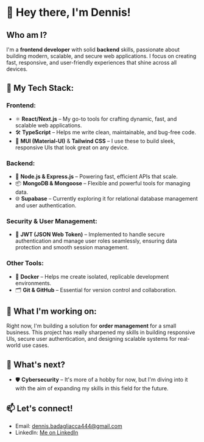 # 👋 Hey there, I'm Dennis!

## Who am I?
I'm a **frontend developer** with solid **backend** skills, passionate about building modern, scalable, and secure web applications. I focus on creating fast, responsive, and user-friendly experiences that shine across all devices.

## 🔧 My Tech Stack:
### Frontend:
- ⚛️ **React/Next.js** – My go-to tools for crafting dynamic, fast, and scalable web applications.
- 🛠️ **TypeScript** – Helps me write clean, maintainable, and bug-free code.
- 🎨 **MUI (Material-UI)** & **Tailwind CSS** – I use these to build sleek, responsive UIs that look great on any device.

### Backend:
- 🚀 **Node.js & Express.js** – Powering fast, efficient APIs that scale.
- 📦 **MongoDB & Mongoose** – Flexible and powerful tools for managing data.
- 🌐 **Supabase** – Currently exploring it for relational database management and user authentication.

### Security & User Management:
- 🔐 **JWT (JSON Web Token)** – Implemented to handle secure authentication and manage user roles seamlessly, ensuring data protection and smooth session management.

### Other Tools:
- 🐳 **Docker** – Helps me create isolated, replicable development environments.
- 🗂️ **Git & GitHub** – Essential for version control and collaboration.

## 🚀 What I'm working on:
Right now, I'm building a solution for **order management** for a small business. This project has really sharpened my skills in building responsive UIs, secure user authentication, and designing scalable systems for real-world use cases. 

## 🌱 What's next?
- 🛡️ **Cybersecurity** – It's more of a hobby for now, but I'm diving into it with the aim of expanding my skills in this field for the future. 

## 📫 Let's connect!
- Email: [dennis.badagliacca444@gmail.com](mailto:your-email@example.com)
- LinkedIn: [Me on LinkedIn](https://linkedin.com/in/dennisbadagliacca)

